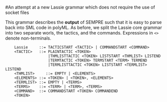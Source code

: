 #An attempt at a new Lassie grammar which does not require the use of socket files

This grammar describes the **output** of SEMPRE such that it is easy to parse
back into SML code in polyML.
As before, we split the Lassie core grammar into two separate worls, the
tactics, and the commands.
Expressions in `<>` denote non-terminals.

```
    Lassie     ::= TACTICSTART <TACTIC> | COMMANDSTART <COMMAND>
    <TACTIC>   ::= PLAINTACTIC <TOKEN>
                   |THMLISTTACTIC <TOKEN> LISTSTART <THMLIST> LISTEND
                   |TERMTACTIC <TOKEN> TERMSTART <TERM> TERMEND
                   |TERMLISTTACTIC <TOKEN> LISTSTART <TERMLIST> LISTEND
    <THMLIST>     ::= EMPTY | <ELEMENTS>
    <ELEMENTS> ::= <TOKEN> | <TOKEN>, <ELEMENTS>
    <TERMLIST> ::= EMPTY | <TERMS>
    <TERMS>    ::= <TERM> | <TERM>, <TERMS>
    <COMMAND>  ::= COMMANDSTART <TOKEN> COMMANDEND
    <TOKEN>
```
